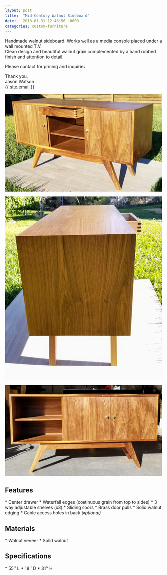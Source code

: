 ```yaml
---
layout: post
title:  "Mid-Century Walnut Sideboard"
date:   2018-01-31 12:46:56 -0600
categories: custom-furniture
---
```


Handmade walnut sideboard.  Works well as a media console placed under a wall mounted T.V. <br>
Clean design and beautiful walnut grain complemented by a hand rubbed finish and attention to detail. 

Please contact for pricing and inquiries.

Thank you,<br>
Jason Watson<br>
<a class="u-email" href="mailto:{{ site.email }}">{{ site.email }}</a>


![Walnut Media Console](/assets/img/front-low.jpg)

![Walnut Media Console](/assets/img/side-close.jpg)

![Walnut Media Console](/assets/img/doors-together.png)




<h2>Features</h2>
*   Center drawer
*	Waterfall edges (continuous grain from top to sides)
*	3 way adjustable shelves (x3)
*	Sliding doors
*	Brass door pulls
*	Solid walnut edging 
*   Cable access holes in back <em>(optional)</em>

<h2>Materials</h2>
*	Walnut veneer
*	Solid walnut

<h2>Specifications</h2>
*	55’’ L
*	18’’ D
*	31’’ H



